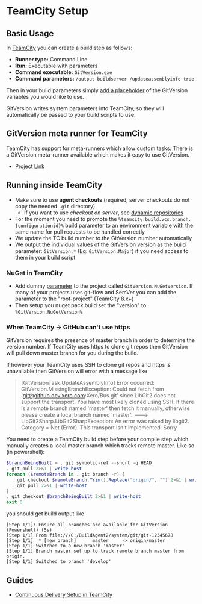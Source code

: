 # TeamCity Setup
## Basic Usage
In [TeamCity](https://www.jetbrains.com/teamcity/) you can create a build step as follows:

* **Runner type:** Command Line
* **Run:** Executable with parameters
* **Command executable:**  `GitVersion.exe`
* **Command parameters:** `/output buildserver /updateassemblyinfo true`

Then in your build parameters simply [add a placeholder](https://github.com/Particular/GitVersion/wiki/Variables#recommended-teamcity-setup) of the GitVersion variables you would like to use.

GitVersion writes system parameters into TeamCity, so they will automatically be passed to your build scripts to use.

## GitVersion meta runner for TeamCity
TeamCity has support for meta-runners which allow custom tasks. There is a GitVersion meta-runner available which makes it easy to use GitVersion.

 - [Project Link](https://github.com/JetBrains/meta-runner-power-pack/tree/master/gitversion)

## Running inside TeamCity
* Make sure to use **agent checkouts** (required, server checkouts do not copy the needed `.git` directory)
  - If you want to use *checkout on server*, see [dynamic repositories](Dynamic-Repositories.md)
* For the moment you need to promote the `%teamcity.build.vcs.branch.{configurationid}%` build parameter to an environment variable with the same name for pull requests to be handled correctly
* We update the TC build number to the GitVersion number automatically
* We output the individual values of the GitVersion version as the build parameter: `GitVersion.*` (Eg: `GitVersion.Major`) if you need access to them in your build script

### NuGet in TeamCity
* Add dummy [parameter](http://confluence.jetbrains.com/display/TCD8/Configuring+Build+Parameters) to
the project called `GitVersion.NuGetVersion`. If many of your projects uses git-flow and SemVer you
can add the parameter to the "root-project" (TeamCity 8.x+)
* Then setup you nuget pack build set the "version" to `%GitVersion.NuGetVersion%`

### When TeamCity -> GitHub can't use https
GitVersion requires the presence of master branch in order to determine the version number.  If TeamCity uses https to clone git repos then GitVersion will pull down master branch for you during the build.

If however your TeamCity uses SSH to clone git repos and https is unavailable then GitVersion will error with a message like

> [GitVersionTask.UpdateAssemblyInfo] Error occurred: GitVersion.MissingBranchException: Could not fetch from 'git@github.dev.xero.com:Xero/Bus.git' since LibGit2 does not support the transport. You have most likely cloned using SSH. If there is a remote branch named 'master' then fetch it manually, otherwise please create a local branch named 'master'. ---> LibGit2Sharp.LibGit2SharpException: An error was raised by libgit2. Category = Net (Error).
This transport isn't implemented. Sorry

You need to create a TeamCity build step before your compile step which manually creates a local master branch which tracks remote master.  Like so (in powershell):

```Powershell
$branchBeingBuilt = . git symbolic-ref --short -q HEAD  
. git pull 2>&1 | write-host
foreach ($remoteBranch in . git branch -r) {
  . git checkout $remoteBranch.Trim().Replace("origin/", "") 2>&1 | write-host
  . git pull 2>&1 | write-host  
}  
. git checkout $branchBeingBuilt 2>&1 | write-host  
exit 0
```

you should get build output like

```
[Step 1/1]: Ensure all branches are available for GitVersion (Powershell) (5s)
[Step 1/1] From file:///C:/BuildAgent2/system/git/git-12345678
[Step 1/1]  * [new branch]      master     -> origin/master
[Step 1/1] Switched to a new branch 'master'
[Step 1/1] Branch master set up to track remote branch master from origin.
[Step 1/1] Switched to branch 'develop'
```

## Guides
 - [Continuous Delivery Setup in TeamCity](http://jake.ginnivan.net/blog/2014/07/09/my-typical-teamcity-build-setup)
